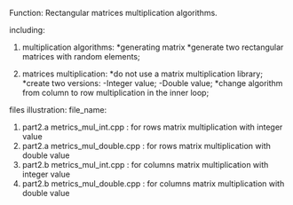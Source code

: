 Function:
Rectangular matrices multiplication algorithms.

including:
1. multiplication algorithms:
   *generating matrix
   *generate two rectangular matrices with random elements;

2. matrices multiplication:
   *do not use a matrix multiplication library;
   *create two versions: 
    -Integer value;
    -Double value;
   *change algorithm from column to row multiplication in the inner loop;

files illustration:
file_name:
1. part2.a metrics_mul_int.cpp : for rows matrix multiplication with integer value
2. part2.a metrics_mul_double.cpp : for rows matrix multiplication with double value
3. part2.b metrics_mul_int.cpp : for columns matrix multiplication with integer value
4. part2.b metrics_mul_double.cpp : for columns matrix multiplication with double value

